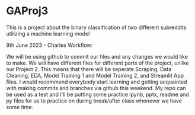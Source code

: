 # GAProj3
This is a project about the binary classification of two different subreddits utilizing a machine learning model

9th June 2023 - Charles
Workflow:

We will be using github to commit our files and any changes we would like to make.
We will have different files for different parts of the project, unlike our Project 2. This means that there will be seperate Scraping, Data Cleaning, EDA, Model Training 1 and Model Training 2, and Streamlit App files.
I would recommend everybody start learning and getting acquainted with making commits and branches via github this weekend. My repo can be used as a test and I'll be putting some practice ipynb, pptx, readme and py files for us to practice on during break/after class whenever we have some time.
